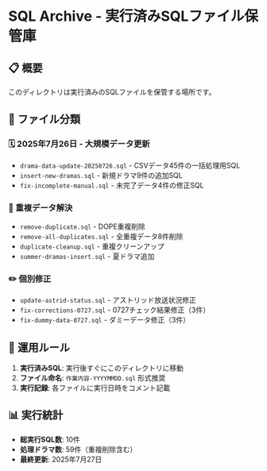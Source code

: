 # SQL Archive - 実行済みSQLファイル保管庫

## 📋 概要
このディレクトリは実行済みのSQLファイルを保管する場所です。

## 📁 ファイル分類

### 🗓️ 2025年7月26日 - 大規模データ更新
- `drama-data-update-20250726.sql` - CSVデータ45件の一括処理用SQL
- `insert-new-dramas.sql` - 新規ドラマ9件の追加SQL
- `fix-incomplete-manual.sql` - 未完了データ4件の修正SQL

### 🔄 重複データ解決
- `remove-duplicate.sql` - DOPE重複削除
- `remove-all-duplicates.sql` - 全重複データ8件削除
- `duplicate-cleanup.sql` - 重複クリーンアップ
- `summer-dramas-insert.sql` - 夏ドラマ追加

### ✏️ 個別修正
- `update-astrid-status.sql` - アストリッド放送状況修正
- `fix-corrections-0727.sql` - 0727チェック結果修正（3件）
- `fix-dummy-data-0727.sql` - ダミーデータ修正（3件）

## 🔧 運用ルール
1. **実行済みSQL**: 実行後すぐにこのディレクトリに移動
2. **ファイル命名**: `作業内容-YYYYMMDD.sql` 形式推奨
3. **実行記録**: 各ファイルに実行日時をコメント記載

## 📊 実行統計
- **総実行SQL数**: 10件
- **処理ドラマ数**: 59件（重複削除含む）
- **最終更新**: 2025年7月27日